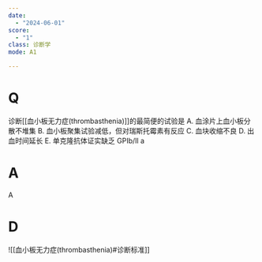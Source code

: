 ```yaml
---
date:
  - "2024-06-01"
score:
  - "1"
class: 诊断学
mode: A1

---
```



# Q
诊断[[血小板无力症(thrombasthenia)]]的最简便的试验是
A. 血涂片上血小板分散不堆集
B. 血小板聚集试验减低，但对瑞斯托霉素有反应
C. 血块收缩不良
D. 出血时间延长
E. 单克隆抗体证实缺乏 GPIb/Il a

# A

A


# D
![[血小板无力症(thrombasthenia)#诊断标准]]